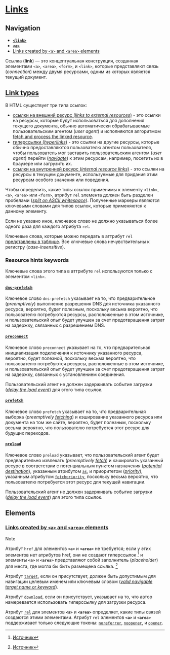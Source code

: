 # [Links](https://html.spec.whatwg.org/multipage/links.html#links)

## Navigation

- [**`<link>`**](./doc-and-meta.md#link-element)
- [**`<a>`**](./text-elements.md#a-element)
- [Links created by `<a>` and `<area>` elements](#links-created-by-a-and-area-elements)

Ссылка (**link**) — это концептуальная конструкция, созданная элементами `<a>`, `<area>`, `<form>`, и `<link>`, которые представляют связь (*connection*) между двумя ресурсами, одним из которых является текущий документ.

## [Link types](https://html.spec.whatwg.org/multipage/links.html#linkTypes)

В HTML существует три типа ссылок:

- [ссылки на внешний ресурс (*links to external resources*)](https://html.spec.whatwg.org/multipage/links.html#external-resource-link) - это ссылки на ресурсы, которые будут использоваться для дополнения текущего документа, обычно автоматически обрабатываемые пользовательским агентом (*user agent*) и исполняются алгоритмом [fetch and process the linked resource](https://html.spec.whatwg.org/multipage/semantics.html#fetch-and-process-the-linked-resource).
- [гиперссылки (*hyperlinks*)](https://html.spec.whatwg.org/multipage/links.html#hyperlink) - это ссылки на другие ресурсы, которые обычно предоставляются пользователю агентом пользователя, чтобы пользователь мог заставить пользовательским агентом (*user agent*) перейти ([*navigate*](https://html.spec.whatwg.org/multipage/browsing-the-web.html#navigate)) к этим ресурсам, например, посетить их в браузере или загрузить их.
- [ссылки на внутренней ресурс (*internal resource links*)](https://html.spec.whatwg.org/multipage/links.html#internal-resource-link) - это ссылки на ресурсы в текущем документе, используемые для придания этим ресурсам особого значения или поведения.

Чтобы определить, какие типы ссылок применимы к элементу `<link>`, `<a>`, `<area>` или `<form>`, атрибут `rel` элемента должен быть разделен пробелами ([*split on ASCII whitespace*](https://infra.spec.whatwg.org/#split-on-ascii-whitespace)). Полученные маркеры являются ключевыми словами для типов ссылок, которые применяются к данному элементу.

Если не указано иное, ключевое слово не должно указываться более одного раза для каждого атрибута `rel`.

Ключевые слова, которые можно передать в аттрибут `rel` [представлены в таблице](https://html.spec.whatwg.org/multipage/links.html#table-link-relations). Все ключевые слова нечувствительны к регистру (*case-insensitive*).

### Resource hints keywords

Ключевые слова этого типа в аттрибуте `rel` используются только с элементом `<link>`.

#### [`dns-prefetch`](https://html.spec.whatwg.org/multipage/semantics.html#the-link-element:link-type-dns-prefetch)

Ключевое слово `dns-prefetch` указывает на то, что предварительное (*preemptively*) выполнение разрешения DNS для источника указанного ресурса, вероятно, будет полезным, поскольку весьма вероятно, что пользователю потребуются ресурсы, расположенные в этом источнике, и пользовательский опыт будет улучшен за счет предотвращения затрат на задержку, связанных с разрешением DNS.

#### [`preconnect`](https://html.spec.whatwg.org/multipage/links.html#link-type-preconnect)

Ключевое слово `preconnect` указывает на то, что предварительная инициализация подключения к источнику указанного ресурса, вероятно, будет полезной, поскольку весьма вероятно, что пользователю потребуются ресурсы, расположенные в этом источнике, и пользовательский опыт будет улучшен за счет предотвращения затрат на задержку, связанных с установлением соединения.

Пользовательский агент не должен задерживать событие загрузки ([*delay the load event*](https://html.spec.whatwg.org/multipage/parsing.html#delay-the-load-event)) для этого типа ссылок.

#### [`prefetch`](https://html.spec.whatwg.org/multipage/links.html#link-type-prefetch)

Ключевое слово `prefetch` указывает на то, что предварительная выборка (*preemptively* [*fetching*](https://fetch.spec.whatwg.org/#concept-fetch)) и кэширование указанного ресурса или документа на том же сайте, вероятно, будет полезным, поскольку весьма вероятно, что пользователю потребуется этот ресурс для будущих переходов.

#### [`preload`](https://html.spec.whatwg.org/multipage/links.html#link-type-preload)

Ключевое слово `preload` указывает, что пользовательский агент будет предварительно извлекать (*preemptively* [*fetch*](https://fetch.spec.whatwg.org/#concept-fetch)) и кэшировать указанный ресурс в соответствии с потенциальным пунктом назначения ([*potential destination*](https://fetch.spec.whatwg.org/#concept-potential-destination)), указанным атрибутом [`as`](https://html.spec.whatwg.org/multipage/semantics.html#attr-link-as), и приоритетом ([*priority*](https://fetch.spec.whatwg.org/#request-priority)), указанным атрибутом [`fetchpriority`](https://html.spec.whatwg.org/multipage/semantics.html#attr-link-fetchpriority), поскольку весьма вероятно, что пользователю потребуется этот ресурс для текущей навигации.

Пользовательский агент не должен задерживать событие загрузки ([*delay the load event*](https://html.spec.whatwg.org/multipage/parsing.html#delay-the-load-event)) для этого типа ссылок.

## Elements

### [Links created by `<a>` and `<area>` elements](https://html.spec.whatwg.org/multipage/links.html#links-created-by-a-and-area-elements)

> [!NOTE]
> Атрибут `href` для элементов **`<a>`** и **`<area>`** не требуется; если у этих элементов нет атрибутов href, они не создают гиперссылок [^1] и элементы **`<a>`** и **`<area>`** представляют собой заполнитель (*placeholder*) для места, где могла бы быть размещена ссылка. [^2]

Атрибут [`target`](https://html.spec.whatwg.org/multipage/links.html#attr-hyperlink-target), если он присутствует, должен быть допустимым для навигации целевым именем или ключевым словом ([*valid navigable target name or keyword*](https://html.spec.whatwg.org/multipage/document-sequences.html#valid-navigable-target-name-or-keyword)).

Атрибут [`download`](https://html.spec.whatwg.org/multipage/links.html#attr-hyperlink-download), если он присутствует, указывает на то, что автор намеревается использовать гиперссылку для загрузки ресурса.

Атрибут [`rel`](https://html.spec.whatwg.org/multipage/links.html#attr-hyperlink-rel) для элементов **`<a>`** и **`<area>`** определяет, какие типы связей создаются этими элементами. Атрибут `rel` элементов **`<a>`** и **`<area>`** поддерживает только следующие токены: [`noreferrer`](https://html.spec.whatwg.org/multipage/links.html#link-type-noreferrer), [`noopener`](https://html.spec.whatwg.org/multipage/links.html#link-type-noopener), и [`opener`](https://html.spec.whatwg.org/multipage/links.html#link-type-opener).

[^1]: [Источник](https://html.spec.whatwg.org/multipage/links.html#:~:text=The%20href%20attribute%20on%20a%20and%20area%20elements%20is%20not%20required)
[^2]: [Источник](https://html.spec.whatwg.org/multipage/text-level-semantics.html#:~:text=If%20the%20a%20element%20has%20no%20href%20attribute)
